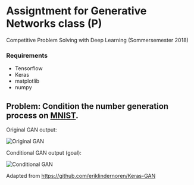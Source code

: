 # Assigntment for Generative Networks class (P)
Competitive Problem Solving with Deep Learning (Sommersemester 2018)

### Requirements

* Tensorflow
* Keras
* matplotlib
* numpy

## Problem: Condition the number generation process on [MNIST](http://yann.lecun.com/exdb/mnist/).

Original GAN output:

![Original GAN](https://media.giphy.com/media/pyqiEZyHTk0HUsEEl2/giphy.gif)

Conditional GAN output (goal):

![Conditional GAN](https://media.giphy.com/media/1oGRnUiJ2hYFbGhhHH/giphy.gif)

Adapted from https://github.com/eriklindernoren/Keras-GAN
